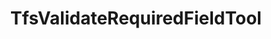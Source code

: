 ---
optionsClassName: TfsValidateRequiredFieldToolOptions
optionsClassFullName: MigrationTools.Tools.TfsValidateRequiredFieldToolOptions
configurationSamples:
- name: defaults
  order: 2
  description: 
  code: There are no defaults! Check the sample for options!
  sampleFor: MigrationTools.Tools.TfsValidateRequiredFieldToolOptions
- name: sample
  order: 1
  description: 
  code: There is no sample, but you can check the classic below for a general feel.
  sampleFor: MigrationTools.Tools.TfsValidateRequiredFieldToolOptions
- name: classic
  order: 3
  description: 
  code: >-
    {
      "$type": "TfsValidateRequiredFieldToolOptions",
      "Enabled": false
    }
  sampleFor: MigrationTools.Tools.TfsValidateRequiredFieldToolOptions
description: missing XML code comments
className: TfsValidateRequiredFieldTool
typeName: Tools
architecture: 
options:
- parameterName: Enabled
  type: Boolean
  description: If set to `true` then the tool will run. Set to `false` and the processor will not run.
  defaultValue: missing XML code comments
status: missing XML code comments
processingTarget: missing XML code comments
classFile: /src/MigrationTools.Clients.TfsObjectModel/Tools/TfsValidateRequiredFieldTool.cs
optionsClassFile: /src/MigrationTools.Clients.TfsObjectModel/Tools/TfsValidateRequiredFieldToolOptions.cs

redirectFrom:
- /Reference/Tools/TfsValidateRequiredFieldToolOptions/
layout: reference
toc: true
permalink: /Reference/Tools/TfsValidateRequiredFieldTool/
title: TfsValidateRequiredFieldTool
categories:
- Tools
- 
topics:
- topic: notes
  path: /docs/Reference/Tools/TfsValidateRequiredFieldTool-notes.md
  exists: false
  markdown: ''
- topic: introduction
  path: /docs/Reference/Tools/TfsValidateRequiredFieldTool-introduction.md
  exists: false
  markdown: ''

---